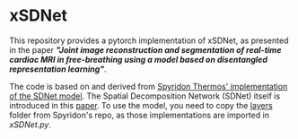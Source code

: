# xSDNet
This repository provides a pytorch implementation of xSDNet, as presented in the paper ***"Joint image reconstruction and segmentation of real-time cardiac MRI in free-breathing using a model based on disentangled representation learning"***.

The code is based on and derived from [Spyridon Thermos' implementation of the SDNet model](https://github.com/spthermo/SDNet). The Spatial Decomposition Network (SDNet) itself is introduced in this [paper](https://www.sciencedirect.com/science/article/pii/S1361841519300684).
To use the model, you need to copy the [layers](https://github.com/spthermo/SDNet/tree/master/layers) folder from Spyridon's repo, as those implementations are imported in *xSDNet.py*.




